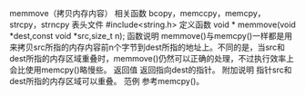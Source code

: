 memmove（拷贝内存内容）
相关函数
bcopy，memccpy，memcpy，strcpy，strncpy
表头文件
#include<string.h>
定义函数
void * memmove(void *dest,const void *src,size_t n);
函数说明
memmove()与memcpy()一样都是用来拷贝src所指的内存内容前n个字节到dest所指的地址上。不同的是，当src和dest所指的内存区域重叠时，memmove()仍然可以正确的处理，不过执行效率上会比使用memcpy()略慢些。
返回值
返回指向dest的指针。
附加说明
指针src和dest所指的内存区域可以重叠。
范例
参考memcpy()。